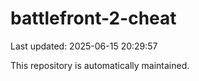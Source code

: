 # battlefront-2-cheat

Last updated: 2025-06-15 20:29:57

This repository is automatically maintained.
